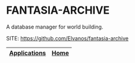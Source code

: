 # FANTASIA-ARCHIVE

 A database manager for world building.

 SITE: https://github.com/Elvanos/fantasia-archive

 | [Applications](https://portable-linux-apps.github.io/apps.html) | [Home](https://portable-linux-apps.github.io)
 | --- | --- |
